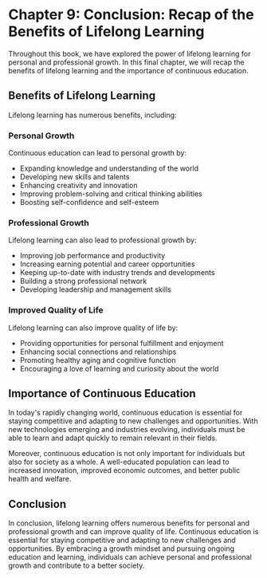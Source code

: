 Chapter 9: Conclusion: Recap of the Benefits of Lifelong Learning
=================================================================

Throughout this book, we have explored the power of lifelong learning for personal and professional growth. In this final chapter, we will recap the benefits of lifelong learning and the importance of continuous education.

Benefits of Lifelong Learning
-----------------------------

Lifelong learning has numerous benefits, including:

### Personal Growth

Continuous education can lead to personal growth by:

* Expanding knowledge and understanding of the world
* Developing new skills and talents
* Enhancing creativity and innovation
* Improving problem-solving and critical thinking abilities
* Boosting self-confidence and self-esteem

### Professional Growth

Lifelong learning can also lead to professional growth by:

* Improving job performance and productivity
* Increasing earning potential and career opportunities
* Keeping up-to-date with industry trends and developments
* Building a strong professional network
* Developing leadership and management skills

### Improved Quality of Life

Lifelong learning can also improve quality of life by:

* Providing opportunities for personal fulfillment and enjoyment
* Enhancing social connections and relationships
* Promoting healthy aging and cognitive function
* Encouraging a love of learning and curiosity about the world

Importance of Continuous Education
----------------------------------

In today's rapidly changing world, continuous education is essential for staying competitive and adapting to new challenges and opportunities. With new technologies emerging and industries evolving, individuals must be able to learn and adapt quickly to remain relevant in their fields.

Moreover, continuous education is not only important for individuals but also for society as a whole. A well-educated population can lead to increased innovation, improved economic outcomes, and better public health and welfare.

Conclusion
----------

In conclusion, lifelong learning offers numerous benefits for personal and professional growth and can improve quality of life. Continuous education is essential for staying competitive and adapting to new challenges and opportunities. By embracing a growth mindset and pursuing ongoing education and learning, individuals can achieve personal and professional growth and contribute to a better society.

